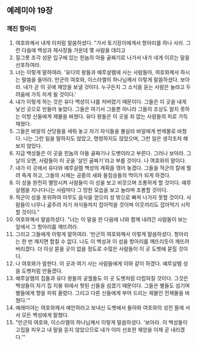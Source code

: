 ## 예레미야 19장

### 깨진 항아리
1. 여호와께서 내게 이처럼 말씀하셨다. "가서 토기장이에게서 항아리를 하나 사라. 그런 다음에 백성과 제사장들 가운데 몇 사람을 데리고
2. 질그릇 조각 성문 입구에 있는 힌놈의 아들 골짜기로 나가서 내가 네게 이르는 말을 선포하여라.
3. 너는 이렇게 말하여라. '유다의 왕들과 예루살렘에 사는 사람들아, 여호와께서 하시는 말씀을 들어라. 만군의 여호와, 이스라엘의 하나님께서 이렇게 말씀하셨다. 보아라. 내가 곧 이 곳에 재앙을 보낼 것이다. 누구든지 그 소식을 듣는 사람은 놀라고 두려움에 가득 차게 될 것이다.'
4. 내가 이렇게 하는 것은 유다 백성이 나를 저버렸기 때문이다. 그들은 이 곳을 내게 낯선 곳으로 만들어 놓았다. 그들은 여기서 그들뿐 아니라 그들의 조상도 알지 못하는 이방 신들에게 제물을 바쳤다. 유다 왕들은 이 곳을 죄 없는 사람들의 피로 가득 채웠다.
5. 그들은 바알의 산당들을 세워 놓고 자기 자식들을 불살라 바알에게 번제물로 바쳤다. 나는 그런 일을 말하지도 않았고, 명령하지도 않았으며, 그런 일은 생각조차 해 보지 않았다.
6. 지금 백성들은 이 곳을 힌놈의 아들 골짜기나 도벳이라고 부른다. 그러나 보아라. 그 날이 오면, 사람들이 이 곳을 '살인 골짜기'라고 부를 것이다. 나 여호와의 말이다.
7. 내가 이 곳에서 유다와 예루살렘 백성의 계획을 꺾어 놓겠다. 그들을 적군의 칼에 찔려 죽게 하고, 그들의 시체는 공중의 새와 들짐승들의 먹이가 되게 하겠다.
8. 이 성을 완전히 멸망시켜 사람들이 이 성을 보고 비웃으며 조롱하게 할 것이다. 예루살렘을 지나다니는 사람마다 그 망한 모습을 보고 놀라며 조롱할 것이다.
9. 적군이 성을 포위하여 아무도 음식을 얻으러 성 밖으로 빠져 나가지 못할 것이다. 사람들이 너무나 굶주려 자기 자식들까지 잡아먹을 것이며 이웃끼리도 잡아먹기 시작할 것이다."
10. 여호와께서 말씀하셨다. "너는 이 말을 한 다음에 너와 함께 내려간 사람들이 보는 앞에서 그 항아리를 깨뜨려라.
11. 그리고 그들에게 이렇게 말하여라. '만군의 여호와께서 이렇게 말씀하셨다. 항아리는 한 번 깨지면 합칠 수 없다. 나도 이 백성과 이 성을 항아리를 깨뜨리듯이 깨뜨려 버리겠다. 더 이상 묻을 곳이 없을 정도로 수많은 사람들이 이 곳 도벳에 묻힐 것이다.
12. 나 여호와가 말한다. 이 곳과 여기 사는 사람들에게 이와 같이 하겠다. 예루살렘 성을 도벳처럼 만들겠다.
13. 예루살렘의 집들과 유다 왕들의 궁궐들도 이 곳 도벳처럼 더럽혀질 것이다. 그것은 백성들이 자기 집 지붕 위에서 헛된 신들을 섬겼기 때문이다. 그들은 별들도 섬기며 별들에게 향을 피워 올렸다. 그리고 다른 신들에게 부어 드리는 제물인 전제물을 바쳤다.'"
14. 예레미야는 여호와께서 예언하라고 보내신 도벳에서 돌아와 여호와의 성전 뜰에 서서 모든 백성에게 말했다.
15. "만군의 여호와, 이스라엘의 하나님께서 이렇게 말씀하셨다. '보아라. 이 백성들이 고집을 피우고 내 말을 듣지 않았으므로 내가 이미 선포한 재앙을 이제 곧 내리겠다.'"